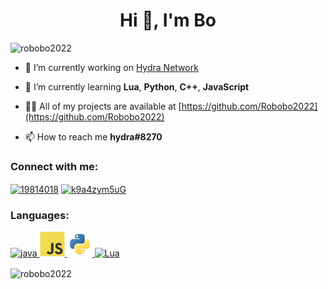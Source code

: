 <h1 align="center">Hi 👋, I'm Bo</h1>
<p align="left"> <img src="https://komarev.com/ghpvc/?username=robobo2022&label=Profile%20views&color=0e75b6&style=flat" alt="robobo2022" /> </p>

- 🔭 I’m currently working on [Hydra Network](https://hydranet.repl.co/)

- 🌱 I’m currently learning **Lua**, **Python**, **C++**, **JavaScript**

- 👨‍💻 All of my projects are available at [https://github.com/Robobo2022](https://github.com/Robobo2022)

- 📫 How to reach me **hydra#8270**

<h3 align="left">Connect with me:</h3>
<p align="left">
<a href="https://stackoverflow.com/users/19814018" target="blank"><img align="center" src="https://raw.githubusercontent.com/rahuldkjain/github-profile-readme-generator/master/src/images/icons/Social/stack-overflow.svg" alt="19814018" height="30" width="40" /></a>
<a href="https://discord.gg/k9a4zym5uG" target="blank"><img align="center" src="https://raw.githubusercontent.com/rahuldkjain/github-profile-readme-generator/master/src/images/icons/Social/discord.svg" alt="k9a4zym5uG" height="30" width="40" /></a>
</p>

<h3 align="left">Languages:</h3>
<p align="left"> <a href="https://cplusplus.com/" target="_blank" rel="noreferrer"> <img src="https://upload.wikimedia.org/wikipedia/commons/1/18/ISO_C%2B%2B_Logo.svg" alt="java" width="40" height="40"/> </a> <a href="https://developer.mozilla.org/en-US/docs/Web/JavaScript" target="_blank" rel="noreferrer"> <img src="https://raw.githubusercontent.com/devicons/devicon/master/icons/javascript/javascript-original.svg" alt="javascript" width="40" height="40"/> </a> <a href="https://www.python.org" target="_blank" rel="noreferrer"> <img src="https://raw.githubusercontent.com/devicons/devicon/master/icons/python/python-original.svg" alt="python" width="40" height="40"/> </a>  </a> <a href="https://www.lua.org/" target="_blank" rel="noreferrer"> <img src="https://upload.wikimedia.org/wikipedia/commons/thumb/c/cf/Lua-Logo.svg/1200px-Lua-Logo.svg.png" alt="Lua" width="40" height="40"/> </a> </p>

<p><img align="center" src="https://github-readme-stats.vercel.app/api/top-langs?username=robobo2022&show_icons=true&locale=en&layout=compact" alt="robobo2022" /></p>
